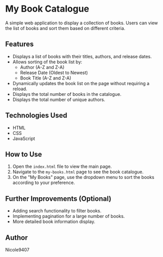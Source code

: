 # My Book Catalogue

A simple web application to display a collection of books. Users can view the list of books and sort them based on different criteria.

## Features

* Displays a list of books with their titles, authors, and release dates.
* Allows sorting of the book list by:
    * Author (A-Z and Z-A)
    * Release Date (Oldest to Newest)
    * Book Title (A-Z and Z-A)
* Dynamically updates the book list on the page without requiring a reload.
* Displays the total number of books in the catalogue.
* Displays the total number of unique authors.

## Technologies Used

* HTML
* CSS
* JavaScript

## How to Use

1.  Open the `index.html` file to view the main page.
2.  Navigate to the `my-books.html` page to see the book catalogue.
3.  On the "My Books" page, use the dropdown menu to sort the books according to your preference.

## Further Improvements (Optional)

* Adding search functionality to filter books.
* Implementing pagination for a large number of books.
* More detailed book information display.

## Author

Nicole9407
